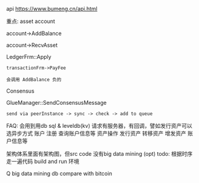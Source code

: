 api https://www.bumeng.cn/api.html

重点:
asset account 

account->AddBalance

account->RecvAsset


LedgerFrm::Apply

    transactionFrm->PayFee
    
    会调用 AddBalance 负的

Consensus

GlueManager::SendConsensusMessage

    send via peerInstance -> sync -> check -> add to queue

FAQ:
会用到用db sql & leveldb(kv)
请求有服务器，有回调，譬如发行资产可以选异步方式
账户
    注册
    查询账户信息等
资产操作
    发行资产
    转移资产
    增发资产
    账户信息等

架构体系里面有架构图，但src code 没有big data mining (opt)
todo:
根据时序走一遍代码
build and run 环境

Q
big data mining
db
compare with bitcoin
